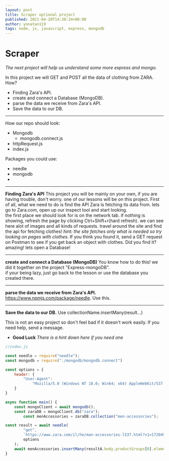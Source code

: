 ```yaml
---
layout: post
title: Scraper optional project
published: 2021-04-20T14:30:34+00:00
author: yonatan119
tags: node, js, javascript, express, mongodb
---
```


# **Scraper**
*The next project will help us understand some more express and mongo.*

In this project we will GET and POST all the data of clothing from ZARA.
How?
- Finding Zara's API.
- create and connect a Database (MongoDB).
- parse the data we receive from Zara's API.
- Save the data to our DB.
___

How our repo should look:
- Mongodb
  - mongodb.connect.js
- httpRequest.js
- index.js

Packages you could use:
- needle
- mongodb
- 
___
**Finding Zara's API**
This project you will be mainly on your own, if you are having trouble, don't worry. one of our lessons will be on this project.
First of all, what we need to do is find the API Zara is fetching its data from.
lets go to Zara.com, open up our inspect tool and start looking.  
the first place we should look for is on the network tab.
if nothing is showing, refresh the page by clicking Ctrl+Shift+r(hard refresh).
we can see here alot of images and all kinds of requests. travel around the site and find the api for fetching clothes!
*hint: the site fetches only what is needed so try looking on pages with clothes*.
If you think you found it, send a GET request on Postman to see if you get back an object with clothes.
Did you find it? amazing!
lets open a Database!
___
**create and connect a Database (MongoDB)**
You know how to do this!
we did it together on the project "Express-mongoDB".  
if your being lazy, just go back to the lesson or use the database you created there.
___
**parse the data we receive from Zara's API.**
https://www.npmjs.com/package/needle.
Use this.
___
**Save the data to our DB.**
Use collectionName.insertMany(result...)

This is not an easy project so don't feel bad if it doesn't work easily.
If you need help, send a message.
* **Good Luck**
*There is a hint down here if you need one*



```javascript
//index.js

const needle = require("needle");
const mongodb = require("./mongodb/mongodb.connect")

const options = {
    header: {
        "User-Agent":
            "Mozilla/5.0 (Windows NT 10.0; Win64; x64) AppleWebKit/537.36 (KHTML, like Gecko) Chrome/88.0.4324.104 Safari/537.36"
    }
}

async function main() {
    const mongoClient = await mongodb();
    const zaraDB = mongoClient.db("zara");
        const menAccessories = zaraDB.collection("men-accessories");

const result = await needle(
        "get",
        `https://www.zara.com/il/he/man-accessories-l537.html?v1=1720496&ajax=true`,
        options
    );
    await menAccessories.insertMany(resultA.body.productGroups[0].elements)
}
```
